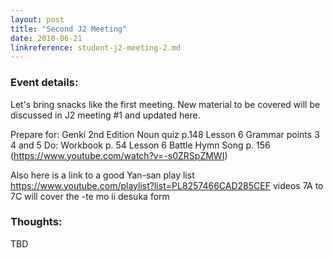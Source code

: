 ```yaml
---
layout: post
title: "Second J2 Meeting"
date: 2018-06-21
linkreference: student-j2-meeting-2.md
---
```


### Event details:
Let's bring snacks like the first meeting.
New material to be covered will be discussed in J2 meeting #1 and updated here.

Prepare for:
Genki 2nd Edition
Noun quiz p.148
Lesson 6 Grammar points 3 4 and 5
Do:
Workbook p. 54
Lesson 6 Battle Hymn Song p. 156 (https://www.youtube.com/watch?v=-s0ZRSpZMWI)


Also here is a link to a good Yan-san play list
https://www.youtube.com/playlist?list=PL8257466CAD285CEF
videos 7A to 7C will cover the -te mo ii desuka form

### Thoughts:
TBD

